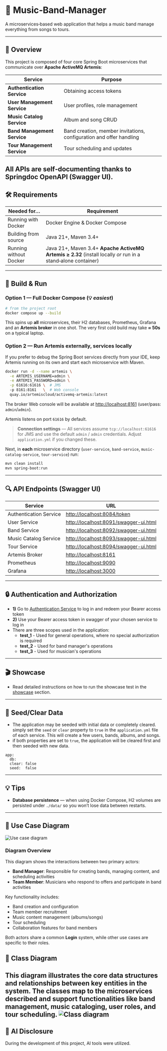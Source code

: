 # 🎸 Music‑Band‑Manager
A microservices‑based web application that helps a music band manage everything from songs to tours.

---

## 📖 Overview
This project is composed of four core Spring Boot microservices that communicate over **Apache ActiveMQ Artemis**:

| Service                     | Purpose                                                             |
|-----------------------------|---------------------------------------------------------------------|
| **Authentication Service**  | Obtaining access tokens                                             |
| **User Management Service** | User profiles, role management                                      |
| **Music Catalog Service**   | Album and song CRUD                                                 |
| **Band Management Service** | Band creation, member invitations, configuration and offer handling |
| **Tour Management Service** | Tour scheduling and updates                                         |

All APIs are self‑documenting thanks to **Springdoc OpenAPI** (Swagger UI).
---

## 🛠 Requirements
| Needed for…            | Requirement                                                                                                   |
| ---------------------- |---------------------------------------------------------------------------------------------------------------|
| Running with Docker    | Docker Engine & Docker Compose                                                                                |
| Building from source   | Java 21+, Maven 3.4+                                                                                          |
| Running without Docker | Java 21+, Maven 3.4+ **Apache ActiveMQ Artemis ≥ 2.32** (install locally *or* run in a stand‑alone container) |
---

## 🚀 Build & Run

### Option 1 — **Full Docker Compose** (💡 *easiest*)

```bash
# from the project root
docker compose up --build
```

This spins up **all** microservices, their H2 databases, Prometheus, Grafana and an **Artemis broker** in one shot. The very first cold build may take **≈ 50s** on a typical laptop.

### Option 2 — **Run Artemis externally, services locally**

If you prefer to debug the Spring Boot services directly from your IDE, keep Artemis running on its own and start each microservice with Maven.

```bash
docker run -d --name artemis \
  -e ARTEMIS_USERNAME=admin \
  -e ARTEMIS_PASSWORD=admin \
  -p 61616:61616 \  # JMS
  -p 8161:8161   \  # Web console
  quay.io/artemiscloud/activemq-artemis:latest
```

The broker Web console will be available at [http://localhost:8161](http://localhost:8161) (user/pass: `admin`/`admin`).


Artemis listens on port `61616` by default.

> **Connection settings** — All services assume `tcp://localhost:61616` for JMS and use the default `admin` / `admin` credentials. Adjust `application.yml` if you changed these.

Next, in **each** microservice directory (`user-service`, `band-service`, `music-catalog-service`, `tour-service`) run:

```bash
mvn clean install
mvn spring-boot:run
```

---

## 🔍 API Endpoints (Swagger UI)
| Service                 | URL                                                                            |
|-------------------------|--------------------------------------------------------------------------------|
| Authentication Service  | [http://localhost:8084/token](http://localhost:8084/token)                     |
| User Service            | [http://localhost:8091/swagger-ui.html](http://localhost:8091/swagger-ui.html) |
| Band Service            | [http://localhost:8092/swagger-ui.html](http://localhost:8092/swagger-ui.html) |
| Music Catalog Service   | [http://localhost:8093/swagger-ui.html](http://localhost:8093/swagger-ui.html) |
| Tour Service            | [http://localhost:8094/swagger-ui.html](http://localhost:8094/swagger-ui.html) |
| Artemis Broker          | [http://localhost:8161](http://localhost:8161)                                 |
| Prometheus              | [http://localhost:9090](http://localhost:9090)                                 |
| Grafana                 | [http://localhost:3000](http://localhost:3000)                                 |
---

## 🔒 Authentication and Authorization
- **1)** Go to [Authentication Service](http://localhost:8084/token) to log in and redeem your Bearer access token
- **2)** Use your Bearer access token in swagger of your chosen service to log in
- There are three scopes used in the application:
    - **test_1** - Used for general operations, where no special authorization is required
    - **test_2** - Used for band manager's operations
    - **test_3** - Used for musician's operations
---

## 🎬 Showcase
- Read detailed instructions on how to run the showcase test in the [showcase](readme_showcase.md) section.
---

## 🌱 Seed/Clear Data

- The application may be seeded with initial data or completely cleared. simply set the `seed` or `clear` property to `true` in the `application.yml` file of each service. This will create a few users, bands, albums, and songs.
- if both properties are set to `true`, the application will be cleared first and then seeded with new data.
```
app:
  db:
  clear: false
  seed:  false  
  ```
---

## 💡 Tips
- **Database persistence** — when using Docker Compose, H2 volumes are persisted under `./data/` so you won’t lose data between restarts.
---

## 📌 Use Case Diagram
![Use case diagram](assets/UsecaseDiagram.png)

### Diagram Overview
This diagram shows the interactions between two primary actors:
- **Band Manager**: Responsible for creating bands, managing content, and scheduling activities
- **Team Member**: Musicians who respond to offers and participate in band activities

Key functionality includes:
- Band creation and configuration
- Team member recruitment
- Music content management (albums/songs)
- Tour scheduling
- Collaboration features for band members

Both actors share a common **Login** system, while other use cases are specific to their roles.


## 🧬 Class Diagram
This diagram illustrates the core data structures and relationships between key entities in the system. The classes map to the microservices described and support functionalities like band management, music cataloging, user roles, and tour scheduling.
![Class diagram](assets/ClassDiagram.png)
---

## 📝 AI Disclosure
During the development of this project, AI tools were utilized.
